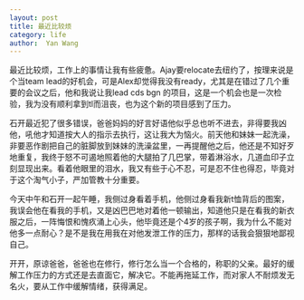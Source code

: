```yaml
---
layout: post
title: 最近比较烦 
category: life
author:  Yan Wang
---
```

最近比较烦，工作上的事情让我有些疲惫。Ajay要relocate去纽约了，按理来说是个当team lead的好机会，可是Alex却觉得我没有ready，尤其是在错过了几个重要的会议之后，他和我说让我lead cds bgn 的项目，这是一个机会也是一次检验，我为没有顺利拿到tl而沮丧，也为这个新的项目感到了压力。

石开最近犯了很多错误，爸爸妈妈的好言好语他似乎总也听不进去，非得要我凶他，吼他才知道按大人的指示去执行，这让我大为恼火。前天他和妹妹一起洗澡，非要恶作剧把自己的脏脚放到妹妹的洗澡盆里，一再提醒他之后，他还是不知好歹地重复，我终于怒不可遏地照着他的大腿拍了几巴掌，带着淋浴水，几道血印子立刻显现出来。看着他眼里的泪水，我又有些于心不忍，可是忍不住也得忍，毕竟对于这个淘气小子，严加管教十分重要。

今天中午和石开一起午睡，我侧过身看着手机，他侧过身看我新t恤背后的图案，我误会他在看我的手机，又是凶巴巴地对着他一顿输出，知道他只是在看我的新衣服之后，一阵悔恨和愧疚涌上心头，他毕竟还是个4岁的孩子啊，我为什么不能对他多一点耐心？是不是我在用我在对他发泄工作的压力，那样的话我会狠狠地鄙视自己。

开开，原谅爸爸，爸爸也在修行，修行怎么当一个合格的，称职的父亲。最好的缓解工作压力的方式还是去直面它，解决它。不能再拖延工作，而对家人不耐烦发无名火，要从工作中缓解情绪，获得满足。